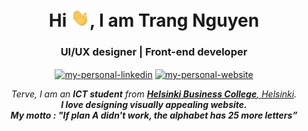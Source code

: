 
<h1 align="center">Hi <img src="https://raw.githubusercontent.com/ABSphreak/ABSphreak/master/gifs/Hi.gif" width="30px">, I am Trang Nguyen </h1>
<h3 align="center">UI/UX designer | Front-end developer </h3>
<p align="center">
<a href="https://www.linkedin.com/in/trangnguyen2206/" target="blank"><img align="center" src="https://img.icons8.com/color/48/000000/linkedin.png" alt="my-personal-linkedin" height="30" width="30" /></a>  
<a href="https://www.trangchang.com/" target="blank"><img  align="center" src="https://img.icons8.com/clouds/100/000000/domain.png" alt="my-personal-website" height="30" width="30"/></a> 
  
</p>
</p>

<p align="center">
  <em>
    Terve, I am an <b>ICT student</b> from <a href="https://www.bc.fi/"> <b>Helsinki Business College</b>, Helsinki</a>. <br>
    <b>I love designing visually appealing website.</b> 
  <br>
  <b><i align="center">My motto : "If plan A didn't work, the alphabet has 25 more letters”</i></b>
</p>


